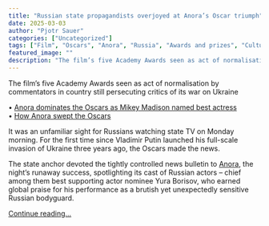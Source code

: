 ```yaml
---
title: "Russian state propagandists overjoyed at Anora’s Oscar triumph"
date: 2025-03-03
author: "Pjotr Sauer"
categories: ["Uncategorized"]
tags: ["Film", "Oscars", "Anora", "Russia", "Awards and prizes", "Culture", "Europe", "World news", "Vladimir Putin", "Ukraine"]
featured_image: ""
description: "The film’s five Academy Awards seen as act of normalisation by commentators in country still persecuting critics of its war on Ukraine• Anora dominates the Osca..."
---
```


The film’s five Academy Awards seen as act of normalisation by commentators in country still persecuting critics of its war on Ukraine

• [Anora dominates the Oscars as Mikey Madison named best actress](https://www.theguardian.com/film/2025/mar/02/oscars-anora-picture-actress-mikey-madison-sean-baker)  
• [How Anora swept the Oscars](https://www.theguardian.com/film/2025/mar/03/oscars-2025-how-anora-won-best-picture)

It was an unfamiliar sight for Russians watching state TV on Monday morning. For the first time since Vladimir Putin launched his full-scale invasion of Ukraine three years ago, the Oscars made the news.

The state anchor devoted the tightly controlled news bulletin to [Anora](https://www.theguardian.com/film/2025/mar/03/oscars-2025-how-anora-won-best-picture), the night’s runaway success, spotlighting its cast of Russian actors – chief among them best supporting actor nominee Yura Borisov, who earned global praise for his performance as a brutish yet unexpectedly sensitive Russian bodyguard.

[Continue reading...](https://www.theguardian.com/film/2025/mar/03/anora-oscar-triumph-russian-state-propagandists-overjoyed)
